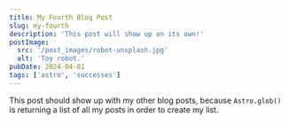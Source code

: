 ```yaml
---
title: My Fourth Blog Post
slug: my-fourth
description: 'This post will show up on its own!'
postImage:
  src: '/post_images/robot-unsplash.jpg'
  alt: 'Toy robot.'
pubDate: 2024-04-01
tags: ['astro', 'successes']
---
```


This post should show up with my other blog posts, because `Astro.glob()` is returning a list of all my posts in order to create my list.
